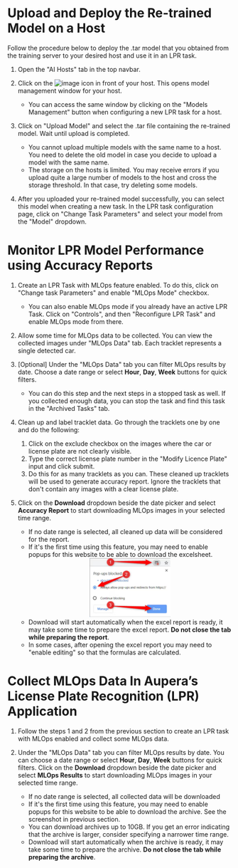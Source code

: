 # Upload and Deploy the Re-trained Model on a Host

Follow the procedure below to deploy the .tar model that you obtained from the training server to your desired host and use it in an LPR task.

1. Open the "AI Hosts" tab in the top navbar.

2. Click on the ![image](https://github.com/auperatech/VMSS2.0/assets/23494593/377239e6-ab4e-4192-9673-982fb3f10b61) icon in front of your host.
   This opens model management window for your host.
    - You can access the same window by clicking on the "Models Management" button when configuring a new LPR task for a host.

3. Click on "Upload Model" and select the .tar file containing the re-trained model. Wait until upload is completed.
    - You cannot upload multiple models with the same name to a host. You need to delete the old model in case you decide to upload a model with the same name.
    - The storage on the hosts is limited. You may receive errors if you upload quite a large number of models to the host and cross the storage threshold. In that case, try deleting some models.

4. After you uploaded your re-trained model successfully, you can select this model
   when creating a new task. In the LPR task configuration page, click on "Change 
   Task Parameters" and select your model from the "Model" dropdown.

# Monitor LPR Model Performance using Accuracy Reports

1. Create an LPR Task with MLOps feature enabled. 
To do this, click on "Change task Parameters" and enable "MLOps Mode" checkbox. 
    - You can also enable MLOps mode if you already have an active LPR Task. 
    Click on "Controls", and then "Reconfigure LPR Task" and enable MLOps mode from there.

2. Allow some time for MLOps data to be collected.
You can view the collected images under "MLOps Data" tab. 
Each tracklet represents a single detected car.

3. [Optional] Under the "MLOps Data" tab you can filter MLOps results by date. 
Choose a date range or select **Hour**, **Day**, **Week** buttons for quick filters. 
    - You can do this step and the next steps in a stopped task as well. If you collected enough data, you can stop the task and find this task in the "Archived Tasks" tab.
4. Clean up and label tracklet data. Go through the tracklets one by one and do the following:
    1. Click on the exclude checkbox on the images where the car or license plate are not clearly visible.
    2. Type the correct license plate number in the "Modify Licence Plate" input and click submit.
    4. Do this for as many tracklets as you can. These cleaned up tracklets will be used to generate accuracy report. Ignore the tracklets that don't contain any images with a clear license plate.
6. Click on the **Download** dropdown beside the date picker and select **Accuracy Report** to start downloading MLOps images in your selected time range.
    - If no date range is selected, all cleaned up data will be considered for the report.
    - If it's the first time using this feature, you may need to enable popups for this website to be able to download the excelsheet.
      <div align="center">
        <img 
            width="40%"
            src="./imgs/2.2.10.png" 
            alt="Alt text"
        >
      </div>
    - Download will start automatically when the excel report is ready, it may take some time to prepare the excel report. **Do not close the tab while preparing the report**.
    - In some cases, after opening the excel report you may need to "enable editing" so that the formulas are calculated.


# Collect MLOps Data In Aupera’s License Plate Recognition (LPR) Application

1. Follow the steps 1 and 2 from the previous section to create an LPR task with MLOps enabled and collect some MLOps data.

2. Under the "MLOps Data" tab you can filter MLOps results by date. 
You can choose a date range or select **Hour**, **Day**, **Week** buttons for quick filters. 
Click on the **Download** dropdown beside the date picker and select **MLOps Results** to start downloading MLOps images in your selected time range.
    - If no date range is selected, all collected data will be downloaded
    - If it's the first time using this feature, you may need to enable popups for this website to be able to download the archive. See the screenshot in previous section.
    - You can download archives up to 10GB. If you get an error indicating that the archive is larger, consider specifying a narrower time range.
    - Download will start automatically when the archive is ready, it may take some time to prepare the archive. **Do not close the tab while preparing the archive**.

